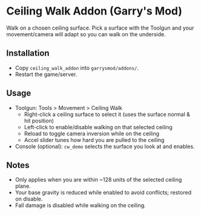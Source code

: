 # Ceiling Walk Addon (Garry's Mod)

Walk on a chosen ceiling surface. Pick a surface with the Toolgun and your movement/camera will adapt so you can walk on the underside.

## Installation
- Copy `ceiling_walk_addon` into `garrysmod/addons/`.
- Restart the game/server.

## Usage
- Toolgun: Tools > Movement > Ceiling Walk
  - Right-click a ceiling surface to select it (uses the surface normal & hit position)
  - Left-click to enable/disable walking on that selected ceiling
  - Reload to toggle camera inversion while on the ceiling
  - Accel slider tunes how hard you are pulled to the ceiling
- Console (optional): `cw_demo` selects the surface you look at and enables.

## Notes
- Only applies when you are within ~128 units of the selected ceiling plane.
- Your base gravity is reduced while enabled to avoid conflicts; restored on disable.
- Fall damage is disabled while walking on the ceiling.